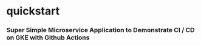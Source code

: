 # quickstart
### Super Simple Microservice Application to Demonstrate CI / CD on GKE with Github Actions
